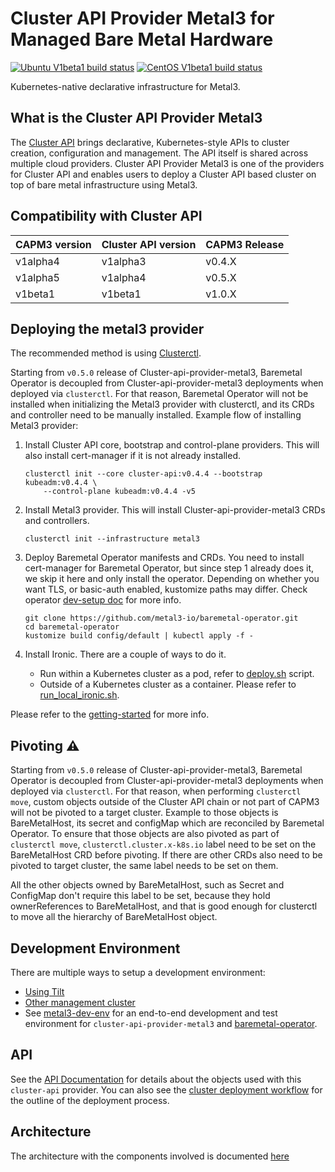 # Cluster API Provider Metal3 for Managed Bare Metal Hardware

[![Ubuntu V1beta1 build status](https://jenkins.nordix.org/view/Airship/job/airship_master_v1b1_integration_test_ubuntu/badge/icon?subject=Ubuntu%20E2E%20V1beta1)](https://jenkins.nordix.org/view/Airship/job/airship_master_v1b1_integration_test_ubuntu/)
[![CentOS V1beta1 build status](https://jenkins.nordix.org/view/Airship/job/airship_master_v1b1_integration_test_centos/badge/icon?subject=CentOS%20E2E%20V1beta1)](https://jenkins.nordix.org/view/Airship/job/airship_master_v1b1_integration_test_centos/)

Kubernetes-native declarative infrastructure for Metal3.

## What is the Cluster API Provider Metal3

The [Cluster API](https://github.com/kubernetes-sigs/cluster-api/) brings declarative,
Kubernetes-style APIs to cluster creation, configuration and management. The API
itself is shared across multiple cloud providers. Cluster API Provider Metal3 is
one of the providers for Cluster API and enables users to deploy a Cluster API based
cluster on top of bare metal infrastructure using Metal3.

## Compatibility with Cluster API

| CAPM3 version | Cluster API version | CAPM3 Release |
|---------------|---------------------|---------------|
| v1alpha4      | v1alpha3            | v0.4.X        |
| v1alpha5      | v1alpha4            | v0.5.X        |
| v1beta1       | v1beta1             | v1.0.X        |

## Deploying the metal3 provider

The recommended method is using
[Clusterctl](https://main.cluster-api.sigs.k8s.io/clusterctl/overview.html).

Starting from `v0.5.0` release of Cluster-api-provider-metal3, Baremetal Operator is decoupled
from Cluster-api-provider-metal3 deployments when deployed via `clusterctl`. For that reason,
Baremetal Operator will not be installed when initializing the Metal3 provider with clusterctl,
and its CRDs and controller need to be manually installed. Example flow of installing Metal3
provider:

1. Install Cluster API core, bootstrap and control-plane providers. This will also install
  cert-manager if it is not already installed.

    ```shell
    clusterctl init --core cluster-api:v0.4.4 --bootstrap kubeadm:v0.4.4 \
        --control-plane kubeadm:v0.4.4 -v5
    ```

1. Install Metal3 provider. This will install Cluster-api-provider-metal3 CRDs and controllers.

    ```shell
    clusterctl init --infrastructure metal3
    ```

1. Deploy Baremetal Operator manifests and CRDs. You need to install cert-manager for Baremetal Operator,
  but since step 1 already does it, we skip it here and only install the operator. Depending on
  whether you want TLS, or basic-auth enabled, kustomize paths may differ. Check operator [dev-setup doc](https://github.com/metal3-io/baremetal-operator/blob/master/docs/dev-setup.md)
  for more info.

    ```shell
    git clone https://github.com/metal3-io/baremetal-operator.git
    cd baremetal-operator
    kustomize build config/default | kubectl apply -f -
    ```

1. Install Ironic. There are a couple of ways to do it.
    - Run within a Kubernetes cluster as a pod, refer to [deploy.sh](https://github.com/metal3-io/baremetal-operator/blob/master/tools/deploy.sh)
      script.
    - Outside of a Kubernetes cluster as a container. Please refer to [run_local_ironic.sh](https://github.com/metal3-io/baremetal-operator/blob/master/tools/run_local_ironic.sh).

Please refer to the [getting-started](docs/getting-started.md) for more info.

## Pivoting ⚠️

Starting from `v0.5.0` release of Cluster-api-provider-metal3, Baremetal Operator is decoupled
from Cluster-api-provider-metal3 deployments when deployed via `clusterctl`. For that reason,
when performing `clusterctl move`, custom objects outside of the Cluster API chain or not part
of CAPM3 will not be pivoted to a target cluster. Example to those objects is BareMetalHost, its
secret and configMap which are reconciled by Baremetal Operator. To ensure that those objects are
also pivoted as part of `clusterctl move`, `clusterctl.cluster.x-k8s.io` label need to be set
on the BareMetalHost CRD before pivoting. If there are other CRDs also need to be pivoted to target
cluster, the same label needs to be set on them.

All the other objects owned by BareMetalHost, such as Secret and ConfigMap don't require this
label to be set, because they hold ownerReferences to BareMetalHost, and that is good enough
for clusterctl to move all the hierarchy of BareMetalHost object.

## Development Environment

There are multiple ways to setup a development environment:

- [Using Tilt](docs/dev-setup.md#tilt-development-environment)
- [Other management cluster](docs/dev-setup.md#development-using-Kind-or-Minikube)
- See [metal3-dev-env](https://github.com/metal3-io/metal3-dev-env) for an
  end-to-end development and test environment for
  `cluster-api-provider-metal3` and
  [baremetal-operator](https://github.com/metal3-io/baremetal-operator).

## API

See the [API Documentation](docs/api.md) for details about the objects used with
this `cluster-api` provider. You can also see the [cluster deployment
workflow](docs/deployment_workflow.md) for the outline of the
deployment process.

## Architecture

The architecture with the components involved is documented [here](docs/architecture.md)

